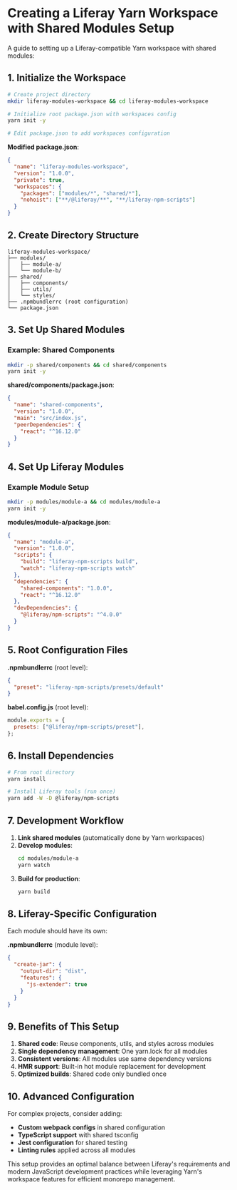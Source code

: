 # Creating a Liferay Yarn Workspace with Shared Modules Setup

A guide to setting up a Liferay-compatible Yarn workspace with shared modules:

## 1. Initialize the Workspace

```bash
# Create project directory
mkdir liferay-modules-workspace && cd liferay-modules-workspace

# Initialize root package.json with workspaces config
yarn init -y

# Edit package.json to add workspaces configuration
```

**Modified package.json**:

```json
{
  "name": "liferay-modules-workspace",
  "version": "1.0.0",
  "private": true,
  "workspaces": {
    "packages": ["modules/*", "shared/*"],
    "nohoist": ["**/@liferay/**", "**/liferay-npm-scripts"]
  }
}
```

## 2. Create Directory Structure

```
liferay-modules-workspace/
├── modules/
│   ├── module-a/
│   └── module-b/
├── shared/
│   ├── components/
│   ├── utils/
│   └── styles/
├── .npmbundlerrc (root configuration)
└── package.json
```

## 3. Set Up Shared Modules

### Example: Shared Components

```bash
mkdir -p shared/components && cd shared/components
yarn init -y
```

**shared/components/package.json**:

```json
{
  "name": "shared-components",
  "version": "1.0.0",
  "main": "src/index.js",
  "peerDependencies": {
    "react": "^16.12.0"
  }
}
```

## 4. Set Up Liferay Modules

### Example Module Setup

```bash
mkdir -p modules/module-a && cd modules/module-a
yarn init -y
```

**modules/module-a/package.json**:

```json
{
  "name": "module-a",
  "version": "1.0.0",
  "scripts": {
    "build": "liferay-npm-scripts build",
    "watch": "liferay-npm-scripts watch"
  },
  "dependencies": {
    "shared-components": "1.0.0",
    "react": "^16.12.0"
  },
  "devDependencies": {
    "@liferay/npm-scripts": "^4.0.0"
  }
}
```

## 5. Root Configuration Files

**.npmbundlerrc** (root level):

```json
{
  "preset": "liferay-npm-scripts/presets/default"
}
```

**babel.config.js** (root level):

```js
module.exports = {
  presets: ["@liferay/npm-scripts/preset"],
};
```

## 6. Install Dependencies

```bash
# From root directory
yarn install

# Install Liferay tools (run once)
yarn add -W -D @liferay/npm-scripts
```

## 7. Development Workflow

1. **Link shared modules** (automatically done by Yarn workspaces)
2. **Develop modules**:
   ```bash
   cd modules/module-a
   yarn watch
   ```
3. **Build for production**:
   ```bash
   yarn build
   ```

## 8. Liferay-Specific Configuration

Each module should have its own:

**.npmbundlerrc** (module level):

```json
{
  "create-jar": {
    "output-dir": "dist",
    "features": {
      "js-extender": true
    }
  }
}
```

## 9. Benefits of This Setup

1. **Shared code**: Reuse components, utils, and styles across modules
2. **Single dependency management**: One yarn.lock for all modules
3. **Consistent versions**: All modules use same dependency versions
4. **HMR support**: Built-in hot module replacement for development
5. **Optimized builds**: Shared code only bundled once

## 10. Advanced Configuration

For complex projects, consider adding:

- **Custom webpack configs** in shared configuration
- **TypeScript support** with shared tsconfig
- **Jest configuration** for shared testing
- **Linting rules** applied across all modules

This setup provides an optimal balance between Liferay's requirements and modern JavaScript development practices while leveraging Yarn's workspace features for efficient monorepo management.
